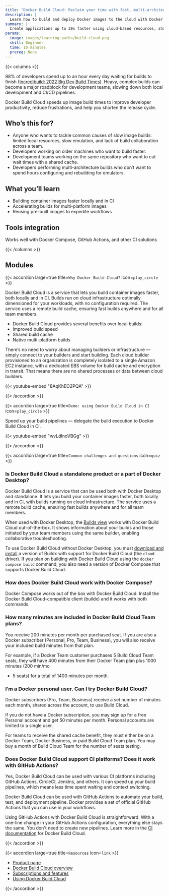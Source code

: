 ```yaml
---
title: "Docker Build Cloud: Reclaim your time with fast, multi-architecture builds"
description: |
  Learn how to build and deploy Docker images to the cloud with Docker Build Cloud.
summary: |
  Create applications up to 39x faster using cloud-based resources, shared team cache, and native multi-architecture support.
params:
  image: images/learning-paths/build-cloud.png
  skill: Beginner
  time: 10 minutes
  prereq: None
---
```


{{< columns >}}

<!-- vale Vale.Spelling = NO -->

98% of developers spend up to an hour every day waiting for builds to finish
([Incredibuild: 2022 Big Dev Build Times](https://www.incredibuild.com/survey-report-2022)).
Heavy, complex builds can become a major roadblock for development teams,
slowing down both local development and CI/CD pipelines.

<!-- vale Vale.Spelling = YES -->

Docker Build Cloud speeds up image build times to improve developer
productivity, reduce frustrations, and help you shorten the release cycle.

## Who’s this for?

- Anyone who wants to tackle common causes of slow image builds: limited local
  resources, slow emulation, and lack of build collaboration across a team.
- Developers working on older machines who want to build faster.
- Development teams working on the same repository who want to cut wait times
  with a shared cache.
- Developers performing multi-architecture builds who don’t want to spend hours
  configuring and rebuilding for emulators.

<!-- break -->

## What you’ll learn

- Building container images faster locally and in CI
- Accelerating builds for multi-platform images
- Reusing pre-built images to expedite workflows

## Tools integration

Works well with Docker Compose, GitHub Actions, and other CI solutions

{{< /columns >}}

## Modules

{{< accordion large=true title=`Why Docker Build Cloud?` icon=`play_circle` >}}

Docker Build Cloud is a service that lets you build container images faster,
both locally and in CI. Builds run on cloud infrastructure optimally
dimensioned for your workloads, with no configuration required. The service
uses a remote build cache, ensuring fast builds anywhere and for all team
members.

- Docker Build Cloud provides several benefits over local builds:
- Improved build speed
- Shared build cache
- Native multi-platform builds

There’s no need to worry about managing builders or infrastructure — simply
connect to your builders and start building. Each cloud builder provisioned to
an organization is completely isolated to a single Amazon EC2 instance, with a
dedicated EBS volume for build cache and encryption in transit. That means
there are no shared processes or data between cloud builders.

{{< youtube-embed "8AqKhEO2PQA" >}}

{{< /accordion >}}

{{< accordion large=true title=`Demo: using Docker Build Cloud in CI` icon=`play_circle` >}}

Speed up your build pipelines — delegate the build execution to Docker Build Cloud in CI.

{{< youtube-embed "wvLdInoVBGg" >}}

{{< /accordion >}}

{{< accordion large=true title=`Common challenges and questions` icon=`quiz` >}}

### Is Docker Build Cloud a standalone product or a part of Docker Desktop?

Docker Build Cloud is a service that can be used both with Docker Desktop and
standalone. It lets you build your container images faster, both locally and in
CI, with builds running on cloud infrastructure. The service uses a remote
build cache, ensuring fast builds anywhere and for all team members.

When used with Docker Desktop, the [Builds view](/desktop/use-desktop/builds/)
works with Docker Build Cloud out-of-the-box. It shows information about your
builds and those initiated by your team members using the same builder,
enabling collaborative troubleshooting.

To use Docker Build Cloud without Docker Desktop, you must
[download and install](/build-cloud/setup/#use-docker-build-cloud-without-docker-desktop)
a version of Buildx with support for Docker Build Cloud (the `cloud` driver).
If you plan on building with Docker Build Cloud using the `docker compose
build` command, you also need a version of Docker Compose that supports Docker
Build Cloud.

### How does Docker Build Cloud work with Docker Compose?

Docker Compose works out of the box with Docker Build Cloud. Install the Docker
Build Cloud-compatible client (buildx) and it works with both commands.

### How many minutes are included in Docker Build Cloud Team plans?

You receive 200 minutes per month per purchased seat. If you are also a Docker
subscriber (Personal, Pro, Team, Business), you will also receive your included
build minutes from that plan.

For example, if a Docker Team customer purchases 5 Build Cloud Team seats, they
will have 400 minutes from their Docker Team plan plus 1000 minutes (200 min/mo
* 5 seats) for a total of 1400 minutes per month.

### I’m a Docker personal user. Can I try Docker Build Cloud?

Docker subscribers (Pro, Team, Business) receive a set number of minutes each
month, shared across the account, to use Build Cloud.

If you do not have a Docker subscription, you may sign up for a free Personal
account and get 50 minutes per month. Personal accounts are limited to a single
user.

For teams to receive the shared cache benefit, they must either be on a Docker
Team, Docker Business, or paid Build Cloud Team plan. You may buy a month of
Build Cloud Team for the number of seats testing.

### Does Docker Build Cloud support CI platforms? Does it work with GitHub Actions?

Yes, Docker Build Cloud can be used with various CI platforms including GitHub
Actions, CircleCI, Jenkins, and others. It can speed up your build pipelines,
which means less time spent waiting and context switching.

Docker Build Cloud can be used with GitHub Actions to automate your build,
test, and deployment pipeline. Docker provides a set of official GitHub Actions
that you can use in your workflows.

Using GitHub Actions with Docker Build Cloud is straightforward. With a
one-line change in your GitHub Actions configuration, everything else stays the
same. You don't need to create new pipelines. Learn more in the [CI
documentation](/build-cloud/ci/) for Docker Build Cloud.

{{< /accordion >}}

{{< accordion large=true title=`Resources` icon=`link` >}}

- [Product page](https://www.docker.com/products/build-cloud/)
- [Docker Build Cloud overview](/build-cloud/)
- [Subscriptions and features](/subscription/build-cloud/build-details/)
- [Using Docker Build Cloud](/build-cloud/usage/)

{{< /accordion >}}
